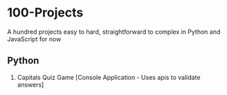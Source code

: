 # 100-Projects
A hundred projects easy to hard, straightforward to complex in Python and JavaScript for now
 ## Python
1. Capitals Quiz Game \[Console Application - Uses apis to validate answers]